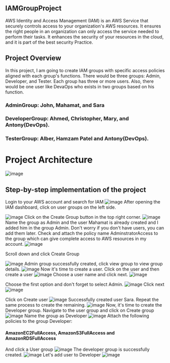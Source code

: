 ## IAMGroupProject
AWS Identity and Access Management (IAM) is an AWS Service that securely controls access to your organization's AWS resources. It ensures the right people in an organization can only access the service needed to perform their tasks. It enhances the security of your resources in the cloud, and it is part of the best security Practice.

## Project Overview
In this project, I am going to create IAM groups with specific access policies aligned with each group's functions. There would be three groups: Admin, Developer, and Tester. Each group has three or more users. Also, there would be one user like DevaOps who exists in two groups based on his function. 
### AdminGroup: John, Mahamat, and Sara
### DeveloperGroup: Ahmed, Christopher, Mary, and Antony(DevOps).
### TesterGroup: Alber, Hamzam Patel and Antony(DevOps).

# Project Architecture

![image](https://github.com/user-attachments/assets/d608a96c-344f-400d-a557-0150d0fa6dd2)
## Step-by-step implementation of the project
Login to your AWS account and search for IAM
![image](https://github.com/user-attachments/assets/48a02a04-4586-46fb-a823-48bade311ab9)
After opening the IAM dashboard, click on user groups on the left side.

![image](https://github.com/user-attachments/assets/7191d6ae-6666-45a9-ab11-9f21d3fa0ec6)
Click on the Create Group button in the top right corner.
![image](https://github.com/user-attachments/assets/55977926-8b3b-4378-9111-7473af811bbd)
Name the group as Admin and the user Mahamat is already created and I added him in the group Admin. Don't worry if you don't have users, you can add them later.
Check and attach the policy name AdminstratorAccess to the group which can give complete access to AWS resources in my account.
![image](https://github.com/user-attachments/assets/d85ba5f3-651a-4f0c-a244-d51ad2a5f930)

Scroll down and click Create Group

![image](https://github.com/user-attachments/assets/f2911079-fce8-4c2d-a9d5-bb4ab0349338)
Admin group successfully created, click view group to view group details.
![image](https://github.com/user-attachments/assets/f6a2ecee-5eb3-4570-a569-0ea6b3196341)
Now it's time to create a user. Click on the user and then create a user
![image](https://github.com/user-attachments/assets/7e351e68-0448-4f30-9503-feac18445aee)
Choose a user name and click next.
![image](https://github.com/user-attachments/assets/e5223289-11af-49b4-80ea-5d5e9f0abb6e)

Choose the first option and don't forget to select Admin.
![image](https://github.com/user-attachments/assets/76b024bd-8d8a-4cf5-a72b-fe315e959c1a)
Click next
![image](https://github.com/user-attachments/assets/edbfd36f-c038-41c0-b042-32120ef9da0e)

Click on Create user
![image](https://github.com/user-attachments/assets/6d59d022-24be-4ef3-ad7f-101ec36ea7c6)
Successfully created user Sara. Repeat the same process to create the remaining.
![image](https://github.com/user-attachments/assets/02b2af41-9d5a-48ac-aaad-97d87de704e1)
Now, it's time to create the Developer group. Navigate to the user group and click on Create group
![image](https://github.com/user-attachments/assets/1db84c02-3004-4213-9bb2-606aa2246a06)
Name the group as Developer
![image](https://github.com/user-attachments/assets/abc6aca9-48c6-4c17-9bae-ce4ca9b5da11)
Attach the following policies to the group Developer:
#### AmazonEC2FullAccess, AmazonS3FullAccess and AmazonRDSFullAccess
And click a User group
![image](https://github.com/user-attachments/assets/a0f14159-5092-4201-a0fe-b41a6854c415)
The developer group is successfully created.
![image](https://github.com/user-attachments/assets/6e58e529-55e0-4885-9c19-9e42170e2e3c)
Let's add user to Developer
![image](https://github.com/user-attachments/assets/0f8fa78f-64a0-4256-9afc-245bd58d90d6)


